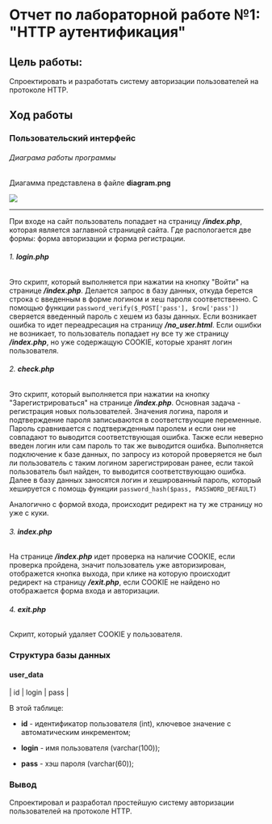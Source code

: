 # Отчет по лабораторной работе №1: "HTTP аутентификация"

## Цель работы:
Спроектировать и разработать систему авторизации пользователей на протоколе HTTP.

## Ход работы
### Пользовательский интерфейс

###### Диаграма работы программы
Диагамма представлена в файле **diagram.png**

<image src="diagram.png" style="background: white">

---

При входе на сайт пользователь попадает на страницу ***/index.php***, которая является заглавной страницей сайта. Где распологается две формы: форма авторизации и форма регистрации.
###### 1. **login.php**
Это скрипт, который выполняется при нажатии на кнопку "Войти" на странице ***/index.php***. Делается запрос в базу данных, откуда берется строка с введенным в форме логином и хеш пароля соответственно. С помощью функции `password_verify($_POST['pass'], $row['pass'])` сверяется введенный пароль с хешем из базы данных. Если возникает ошибка то идет переадресация на страницу ***/no_user.html***. Если ошибки не возникает, то пользователь попадает ну все ту же страницу ***/index.php***, но уже содержащую COOKIE, которые хранят логин пользователя.
###### 2. **check.php**
Это скрипт, который выполняется при нажатии на кнопку "Зарегистрироваться" на странице ***/index.php***. Основная задача - регистрация новых пользователей. Значения логина, пароля и подтверждение пароля записываются в соответствующие переменные. Пароль сравнивается с подтвержденным паролем и если они не совпадают то выводится соответствующая ошибка. Также если неверно введен логин или сам пароль то так же выводится ошибка. Выполняется подключение к базе данных, по запросу из которой проверяется не был ли пользователь с таким логином зарегистрирован ранее, если такой пользователь был найден, то выводится соответствующаю ошибка. Далее в базу данных заносятся логин и хешированный пароль, который хешируется с помощь функции `password_hash($pass, PASSWORD_DEFAULT)`

Аналогично с формой входа, происходит редирект на ту же страницу но уже с куки.
###### 3. **index.php**
На странице ***/index.php*** идет проверка на наличие COOKIE, если проверка пройдена, значит пользователь уже авторизирован, отображется кнопка выхода, при клике на которую происходит редирект на страницу ***/exit.php***, если COOKIE не найдено но отображается форма входа и авторизации.
###### 4. **exit.php**
Скрипт, который удаляет COOKIE у пользователя.

### Структура базы данных
#### user_data
| id | login | pass |

В этой таблице:

- **id** - идентификатор пользователя (int), ключевое значение с автоматическим инкрементом;

- **login** - имя пользователя (varchar(100));

- **pass** - хэш пароля (varchar(60));

### Вывод
Спроектировал и разработал простейшую систему авторизации пользователей на протоколе HTTP.
